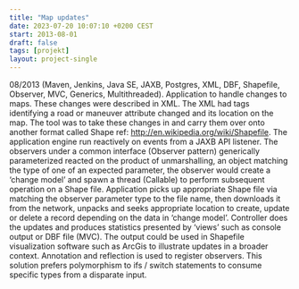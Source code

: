 ```yaml
---
title: "Map updates"
date: 2023-07-20 10:07:10 +0200 CEST
start: 2013-08-01
draft: false
tags: [projekt]
layout: project-single
---
```


08/2013 (Maven, Jenkins, Java SE, JAXB, Postgres, XML, DBF, Shapefile, Observer, MVC, Generics, Multithreaded).
Application to handle changes to maps. These changes were described in XML. The XML had tags identifying a road or maneuver attribute changed and its location on the map. The tool was to take these changes in and carry them over onto another format called Shape ref: http://en.wikipedia.org/wiki/Shapefile. The application engine run reactively on events from a JAXB API listener. The observers under a common interface (Observer pattern) generically parameterized reacted on the product of unmarshalling, an object matching the type of one of an expected parameter, the observer would create a ‘change model’ and spawn a thread (Callable) to perform subsequent operation on a Shape file. Application picks up appropriate Shape file via matching the observer parameter type to the file name, then downloads it from the network, unpacks and seeks appropriate location to create, update or delete a record depending on the data in ‘change model’. Controller does the updates and produces statistics presented by ‘views’ such as console output or DBF file (MVC). The output could be used in Shapefile visualization software such as ArcGis to illustrate updates in a broader context. Annotation and reflection is used to register observers. This solution prefers polymorphism to ifs / switch statements to consume specific types from a disparate input.